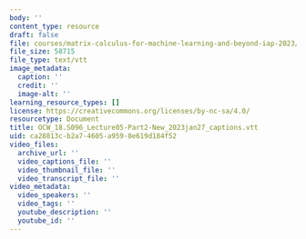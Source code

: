 ```yaml
---
body: ''
content_type: resource
draft: false
file: courses/matrix-calculus-for-machine-learning-and-beyond-iap-2023/ocw_18s096_lecture05-part2-new_2023jan27_captions.vtt
file_size: 58715
file_type: text/vtt
image_metadata:
  caption: ''
  credit: ''
  image-alt: ''
learning_resource_types: []
license: https://creativecommons.org/licenses/by-nc-sa/4.0/
resourcetype: Document
title: OCW_18.S096_Lecture05-Part2-New_2023jan27_captions.vtt
uid: ca28813c-b2a7-4605-a959-8e619d184f52
video_files:
  archive_url: ''
  video_captions_file: ''
  video_thumbnail_file: ''
  video_transcript_file: ''
video_metadata:
  video_speakers: ''
  video_tags: ''
  youtube_description: ''
  youtube_id: ''
---
```

